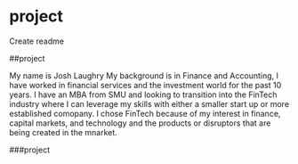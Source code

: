 # project
Create readme

##project

My name is Josh Laughry
My background is in Finance and Accounting, I have worked in financial services and the investment world for the past 10 years. I have an MBA from SMU and looking to transition into the FinTech industry where I can leverage my skills with either a smaller start up or more established comopany.
I chose FinTech because of my interest in finance, capital markets, and technology and the products or disruptors that are being created in the mnarket.



###project
